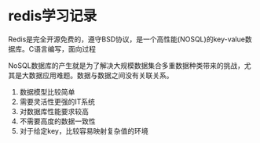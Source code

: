 # redis学习记录

Redis是完全开源免费的，遵守BSD协议，是一个高性能(NOSQL)的key-value数据库。C语言编写，面向过程

NoSQL数据库的产生就是为了解决大规模数据集合多重数据种类带来的挑战，尤其是大数据应用难题。数据与数据之间没有关联关系。

1. 数据模型比较简单
2. 需要灵活性更强的IT系统
3. 对数据库性能要求较高
4. 不需要高度的数据一致性
5. 对于给定key，比较容易映射复杂值的环境